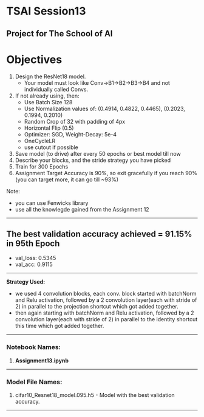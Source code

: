 # TSAI Session13

Project for The School of AI
---------------------------------------------------------------------------------------

# Objectives

1. Design the ResNet18 model.
    * Your model must look like Conv->B1->B2->B3->B4 and not individually called Convs.
2. If not already using, then:
    * Use Batch Size 128
    * Use Normalization values of: (0.4914, 0.4822, 0.4465), (0.2023, 0.1994, 0.2010)
    * Random Crop of 32 with padding of 4px
    * Horizontal Flip (0.5)
    * Optimizer: SGD, Weight-Decay: 5e-4
    * OneCycleLR
    * use cutout if possible
3. Save model (to drive) after every 50 epochs or best model till now
4. Describe your blocks, and the stride strategy you have picked
5. Train for 300 Epochs
6. Assignment Target Accuracy is 90%, so exit gracefully if you reach 90% (you can target more, it can go till ~93%)

Note:
* you can use Fenwicks library
* use all the knowlegde gained from the Assignment 12

--------------------------------------------------------------------------------------


## The best validation accuracy achieved = 91.15% in 95th Epoch
* val_loss: 0.5345
* val_acc: 0.9115
---

**Strategy Used:**
  * we used 4 convolution blocks, each conv. block started with batchNorm and Relu activation, followed by a 2 convolution layer(each with stride of 2) in parallel to the projection shortcut which got added together.
  * then again starting with batchNorm and Relu activation, followed by a 2 convolution layer(each with stride of 2) in parallel to the identity shortcut this time which got added together.
--------------------------------------------------------------------------------------

### Notebook Names: 
1. **Assignment13.ipynb**

--------------------------------------------------------------------------------------

### Model File Names:
1. cifar10_Resnet18_model.095.h5 - Model with the best validation accuracy.


--------------------------------------------------------------------------------------
